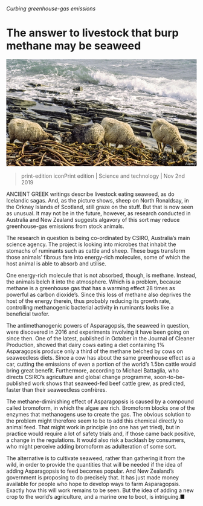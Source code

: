 ###### Curbing greenhouse-gas emissions

# The answer to livestock that burp methane may be seaweed 

![image](images/20191102_STP003_0.jpg) 

> print-edition iconPrint edition | Science and technology | Nov 2nd 2019 

ANCIENT GREEK writings describe livestock eating seaweed, as do Icelandic sagas. And, as the picture shows, sheep on North Ronaldsay, in the Orkney Islands of Scotland, still graze on the stuff. But that is now seen as unusual. It may not be in the future, however, as research conducted in Australia and New Zealand suggests algavory of this sort may reduce greenhouse-gas emissions from stock animals. 

The research in question is being co-ordinated by CSIRO, Australia’s main science agency. The project is looking into microbes that inhabit the stomachs of ruminants such as cattle and sheep. These bugs transform those animals’ fibrous fare into energy-rich molecules, some of which the host animal is able to absorb and utilise. 

One energy-rich molecule that is not absorbed, though, is methane. Instead, the animals belch it into the atmosphere. Which is a problem, because methane is a greenhouse gas that has a warming effect 28 times as powerful as carbon dioxide’s. Since this loss of methane also deprives the host of the energy therein, thus probably reducing its growth rate, controlling methanogenic bacterial activity in ruminants looks like a beneficial twofer. 

The antimethanogenic powers of Asparagopsis, the seaweed in question, were discovered in 2016 and experiments involving it have been going on since then. One of the latest, published in October in the Journal of Cleaner Production, showed that dairy cows eating a diet containing 1% Asparagopsis produce only a third of the methane belched by cows on seaweedless diets. Since a cow has about the same greenhouse effect as a car, cutting the emissions of even a portion of the world’s 1.5bn cattle would bring great benefit. Furthermore, according to Michael Battaglia, who directs CSIRO’s agriculture and global change programme, soon-to-be-published work shows that seaweed-fed beef cattle grew, as predicted, faster than their seaweedless confrères. 

The methane-diminishing effect of Asparagopsis is caused by a compound called bromoform, in which the algae are rich. Bromoform blocks one of the enzymes that methanogens use to create the gas. The obvious solution to the problem might therefore seem to be to add this chemical directly to animal feed. That might work in principle (no one has yet tried), but in practice would require a lot of safety trials and, if those came back positive, a change in the regulations. It would also risk a backlash by consumers, who might perceive adding bromoform as adulteration of some sort. 

The alternative is to cultivate seaweed, rather than gathering it from the wild, in order to provide the quantities that will be needed if the idea of adding Asparagopsis to feed becomes popular. And New Zealand’s government is proposing to do precisely that. It has just made money available for people who hope to develop ways to farm Asparagopsis. Exactly how this will work remains to be seen. But the idea of adding a new crop to the world’s agriculture, and a marine one to boot, is intriguing.■ 

